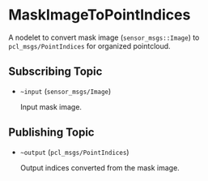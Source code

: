 # MaskImageToPointIndices
A nodelet to convert mask image (`sensor_msgs::Image`) to `pcl_msgs/PointIndices` for
organized pointcloud.

## Subscribing Topic
* `~input` (`sensor_msgs/Image`)

  Input mask image.

## Publishing Topic
* `~output` (`pcl_msgs/PointIndices`)

  Output indices converted from the mask image.
